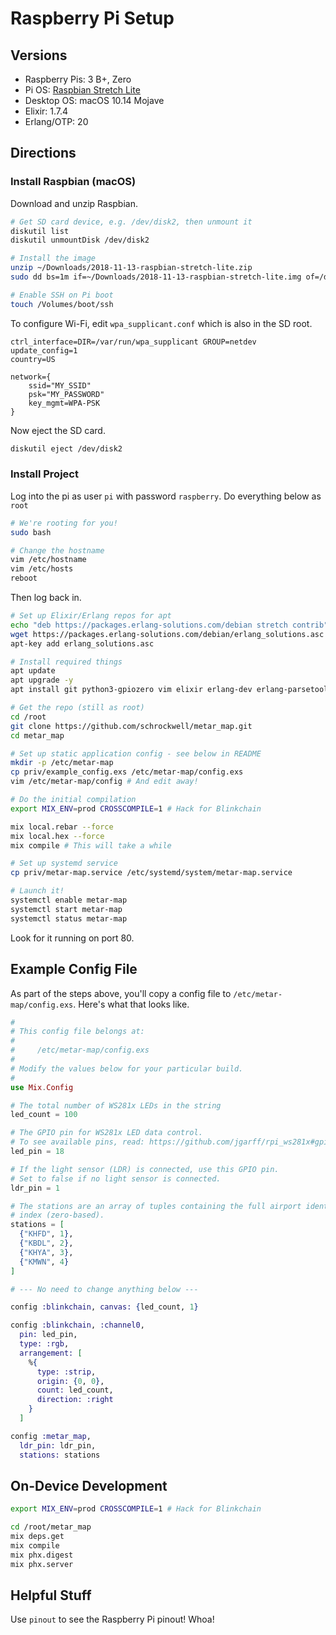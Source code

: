 # Raspberry Pi Setup

## Versions

* Raspberry Pis: 3 B+, Zero
* Pi OS: [Raspbian Stretch Lite](https://www.raspberrypi.org/downloads/raspbian/)
* Desktop OS: macOS 10.14 Mojave
* Elixir: 1.7.4
* Erlang/OTP: 20

## Directions

### Install Raspbian (macOS)

Download and unzip Raspbian.

```bash
# Get SD card device, e.g. /dev/disk2, then unmount it
diskutil list
diskutil unmountDisk /dev/disk2

# Install the image
unzip ~/Downloads/2018-11-13-raspbian-stretch-lite.zip
sudo dd bs=1m if=~/Downloads/2018-11-13-raspbian-stretch-lite.img of=/dev/rdisk2

# Enable SSH on Pi boot
touch /Volumes/boot/ssh
```

To configure Wi-Fi, edit `wpa_supplicant.conf` which is also in the SD root.

```
ctrl_interface=DIR=/var/run/wpa_supplicant GROUP=netdev
update_config=1
country=US

network={
    ssid="MY_SSID"
    psk="MY_PASSWORD"
    key_mgmt=WPA-PSK
}
```

Now eject the SD card.

```bash
diskutil eject /dev/disk2
```

### Install Project

Log into the pi as user `pi` with password `raspberry`. Do everything below as `root`

```bash
# We're rooting for you!
sudo bash

# Change the hostname
vim /etc/hostname
vim /etc/hosts
reboot 
```

Then log back in.

```bash
# Set up Elixir/Erlang repos for apt
echo "deb https://packages.erlang-solutions.com/debian stretch contrib" | sudo tee /etc/apt/sources.list.d/erlang-solutions.list
wget https://packages.erlang-solutions.com/debian/erlang_solutions.asc
apt-key add erlang_solutions.asc

# Install required things
apt update
apt upgrade -y
apt install git python3-gpiozero vim elixir erlang-dev erlang-parsetools erlang-xmerl -y

# Get the repo (still as root)
cd /root
git clone https://github.com/schrockwell/metar_map.git
cd metar_map

# Set up static application config - see below in README
mkdir -p /etc/metar-map
cp priv/example_config.exs /etc/metar-map/config.exs
vim /etc/metar-map/config # And edit away!

# Do the initial compilation
export MIX_ENV=prod CROSSCOMPILE=1 # Hack for Blinkchain

mix local.rebar --force
mix local.hex --force
mix compile # This will take a while

# Set up systemd service
cp priv/metar-map.service /etc/systemd/system/metar-map.service

# Launch it!
systemctl enable metar-map
systemctl start metar-map
systemctl status metar-map
```

Look for it running on port 80.

## Example Config File

As part of the steps above, you'll copy a config file to `/etc/metar-map/config.exs`. Here's what
that looks like.

```elixir
#
# This config file belongs at:
#
#     /etc/metar-map/config.exs
#
# Modify the values below for your particular build.
#
use Mix.Config

# The total number of WS281x LEDs in the string
led_count = 100

# The GPIO pin for WS281x LED data control.
# To see available pins, read: https://github.com/jgarff/rpi_ws281x#gpio-usage
led_pin = 18

# If the light sensor (LDR) is connected, use this GPIO pin.
# Set to false if no light sensor is connected.
ldr_pin = 1

# The stations are an array of tuples containing the full airport identifier and the LED
# index (zero-based).
stations = [
  {"KHFD", 1},
  {"KBDL", 2},
  {"KHYA", 3},
  {"KMWN", 4}
]

# --- No need to change anything below ---

config :blinkchain, canvas: {led_count, 1}

config :blinkchain, :channel0,
  pin: led_pin,
  type: :rgb,
  arrangement: [
    %{
      type: :strip,
      origin: {0, 0},
      count: led_count,
      direction: :right
    }
  ]

config :metar_map,
  ldr_pin: ldr_pin,
  stations: stations
```

## On-Device Development

```bash
export MIX_ENV=prod CROSSCOMPILE=1 # Hack for Blinkchain

cd /root/metar_map
mix deps.get
mix compile
mix phx.digest
mix phx.server
```

## Helpful Stuff

Use `pinout` to see the Raspberry Pi pinout! Whoa!

